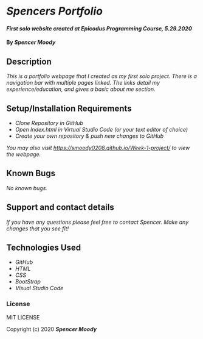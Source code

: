 # _Spencers Portfolio_

#### _First solo website created at Epicodus      Programming Course, 5.29.2020_

#### By _**Spencer Moody**_

## Description

_This is a portfolio webpage that I created as my first solo project. There is a navigation bar with multiple pages linked. The links detail my experience/education, and gives a basic about me section._

## Setup/Installation Requirements

* _Clone Repository in GitHub_
* _Open Index.html in Virtual Studio Code (or your text editor of choice)_
* _Create your own repository & push new changes to GitHub_

_You may also visit https://smoody0208.github.io/Week-1-project/ to view the webpage._

## Known Bugs

_No known bugs._

## Support and contact details

_If you have any questions please feel free to contact Spencer. Make any changes that you see fit!_

## Technologies Used

* _GitHub_
* _HTML_
* _CSS_
* _BootStrap_
* _Visual Studio Code_

### License

MIT LICENSE

Copyright (c) 2020 **_Spencer Moody_**

